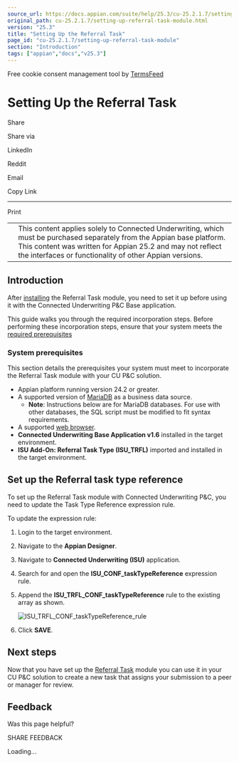 ```yaml
---
source_url: https://docs.appian.com/suite/help/25.3/cu-25.2.1.7/setting-up-referral-task-module.html
original_path: cu-25.2.1.7/setting-up-referral-task-module.html
version: "25.3"
title: "Setting Up the Referral Task"
page_id: "cu-25.2.1.7/setting-up-referral-task-module"
section: "Introduction"
tags: ["appian","docs","v25.3"]
---
```



Free cookie consent management tool by [TermsFeed](https://www.termsfeed.com/)

# Setting Up the Referral Task

Share

Share via

LinkedIn

Reddit

Email

Copy Link

* * *

Print

<table><tbody><tr><td><i class="fa fa-check-square-o" aria-hidden="true"></i></td><td>This content applies solely to Connected Underwriting, which must be purchased separately from the Appian base platform. This content was written for Appian 25.2 and may not reflect the interfaces or functionality of other Appian versions.</td></tr></tbody></table>

## Introduction

After [installing](install-referral-task.html) the Referral Task module, you need to set it up before using it with the Connected Underwriting P&C Base application.

This guide walks you through the required incorporation steps. Before performing these incorporation steps, ensure that your system meets the [required prerequisites](#system-prerequisites)

### System prerequisites

This section details the prerequisites your system must meet to incorporate the Referral Task module with your CU P&C solution.

-   Appian platform running version 24.2 or greater.
-   A supported version of [MariaDB](https://docs.appian.com/suite/help/25.2/System_Requirements.html#databases) as a business data source.
    -   **Note**: Instructions below are for MariaDB databases. For use with other databases, the SQL script must be modified to fit syntax requirements.
-   A supported [web browser](https://docs.appian.com/suite/help/25.2/System_Requirements.html#web-browsers).
-   **Connected Underwriting Base Application v1.6** installed in the target environment.
-   **ISU Add-On: Referral Task Type (ISU\_TRFL)** imported and installed in the target environment.

## Set up the Referral task type reference

To set up the Referral Task module with Connected Underwriting P&C, you need to update the Task Type Reference expression rule.

To update the expression rule:

1.  Login to the target environment.
2.  Navigate to the **Appian Designer**.
3.  Navigate to **Connected Underwriting (ISU)** application.
4.  Search for and open the **ISU\_CONF\_taskTypeReference** expression rule.
5.  Append the **ISU\_TRFL\_CONF\_taskTypeReference** rule to the existing array as shown.

    ![ISU_TRFL_CONF_taskTypeReference_rule](images/ISU_TRFL_CONF_taskTypeReference_rule.png)

6.  Click **SAVE**.

## Next steps

Now that you have set up the [Referral Task](cu-referral-task-overview.html) module you can use it in your CU P&C solution to create a new task that assigns your submission to a peer or manager for review.

## Feedback

Was this page helpful?

SHARE FEEDBACK

Loading...